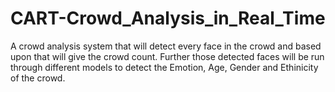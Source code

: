 # CART-Crowd_Analysis_in_Real_Time

A crowd analysis system that will detect every face in the crowd and based upon that will give the crowd count.
Further those detected faces will be run through different models to detect the Emotion, Age, Gender and Ethinicity of the crowd.
